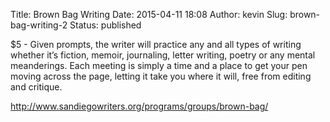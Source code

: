 Title: Brown Bag Writing
Date: 2015-04-11 18:08
Author: kevin
Slug: brown-bag-writing-2
Status: published

\$5 - Given prompts, the writer will practice any and all types of writing whether it’s fiction, memoir, journaling, letter writing, poetry or any mental meanderings. Each meeting is simply a time and a place to get your pen moving across the page, letting it take you where it will, free from editing and critique.

http://www.sandiegowriters.org/programs/groups/brown-bag/
